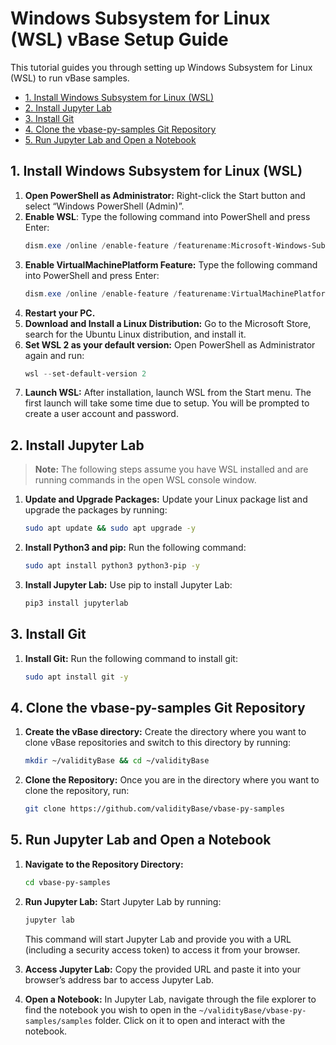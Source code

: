 # Windows Subsystem for Linux (WSL) vBase Setup Guide

<!-- omit in toc -->

This tutorial guides you through setting up Windows Subsystem for Linux (WSL) to run vBase samples.

- [1. Install Windows Subsystem for Linux (WSL)](#install-windows-subsystem-for-linux-wsl)
- [2. Install Jupyter Lab](#install-jupyter-lab)
- [3. Install Git](#install-git)
- [4. Clone the vbase-py-samples Git Repository](#clone-the-vbase-py-samples-git-repository)
- [5. Run Jupyter Lab and Open a Notebook](#run-jupyter-lab-and-open-a-notebook)

## 1. Install Windows Subsystem for Linux (WSL)<a href="#install-windows-subsystem-for-linux-wsl" id="install-windows-subsystem-for-linux-wsl"></a>

1. **Open PowerShell as Administrator:** Right-click the Start button and select “Windows PowerShell (Admin)”.
2. **Enable WSL**: Type the following command into PowerShell and press Enter:
   ```powershell
   dism.exe /online /enable-feature /featurename:Microsoft-Windows-Subsystem-Linux /all /norestart
   ```
3. **Enable VirtualMachinePlatform Feature:** Type the following command into PowerShell and press Enter:
   ```powershell
   dism.exe /online /enable-feature /featurename:VirtualMachinePlatform /all /norestart
   ```
4. **Restart your PC.**
5. **Download and Install a Linux Distribution:** Go to the Microsoft Store, search for the Ubuntu Linux distribution, and install it.
6. **Set WSL 2 as your default version:** Open PowerShell as Administrator again and run:
   ```powershell
   wsl --set-default-version 2
   ```
7. **Launch WSL:** After installation, launch WSL from the Start menu. The first launch will take some time due to setup. You will be prompted to create a user account and password.

## 2. Install Jupyter Lab<a href="#install-jupyter-lab" id="install-jupyter-lab"></a>

> **Note:** The following steps assume you have WSL installed and are running commands in the open WSL console window.
1. **Update and Upgrade Packages:** Update your Linux package list and upgrade the packages by running:
   ```bash
   sudo apt update && sudo apt upgrade -y
   ```
2. **Install Python3 and pip:** Run the following command:
   ```bash
   sudo apt install python3 python3-pip -y
   ```
3. **Install Jupyter Lab:** Use pip to install Jupyter Lab:
   ```bash
   pip3 install jupyterlab
   ```

## 3. Install Git<a href="#install-git" id="install-git"></a>

1. **Install Git:** Run the following command to install git:
   ```bash
   sudo apt install git -y
   ```

## 4. Clone the vbase-py-samples Git Repository<a href="#clone-the-vbase-py-samples-git-repository" id="clone-the-vbase-py-samples-git-repository"></a>

1. **Create the vBase directory:** Create the directory where you want to clone vBase repositories and switch to this directory by running:
   ```bash
   mkdir ~/validityBase && cd ~/validityBase
   ```
2. **Clone the Repository:** Once you are in the directory where you want to clone the repository, run:
   ```bash
   git clone https://github.com/validityBase/vbase-py-samples
   ```

## 5. Run Jupyter Lab and Open a Notebook<a href="#run-jupyter-lab-and-open-a-notebook" id="run-jupyter-lab-and-open-a-notebook"></a>

1. **Navigate to the Repository Directory:**
   ```bash
   cd vbase-py-samples
   ```
2. **Run Jupyter Lab:** Start Jupyter Lab by running:
   ```bash
   jupyter lab
   ```

   This command will start Jupyter Lab and provide you with a URL (including a security access token) to access it from your browser.
3. **Access Jupyter Lab:** Copy the provided URL and paste it into your browser’s address bar to access Jupyter Lab.
4. **Open a Notebook:** In Jupyter Lab, navigate through the file explorer to find the notebook you wish to open in the `~/validityBase/vbase-py-samples/samples` folder. Click on it to open and interact with the notebook.
